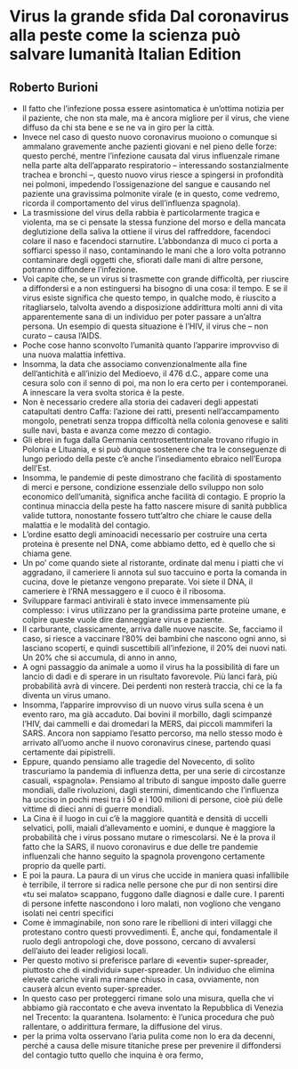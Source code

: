 # Virus la grande sfida Dal coronavirus alla peste come la scienza può salvare lumanità Italian Edition
## Roberto Burioni
- Il fatto che l’infezione possa essere asintomatica è un’ottima notizia per il paziente, che non sta male, ma è ancora migliore per il virus, che viene diffuso da chi sta bene e se ne va in giro per la città.
- Invece nel caso di questo nuovo coronavirus muoiono o comunque si ammalano gravemente anche pazienti giovani e nel pieno delle forze: questo perché, mentre l’infezione causata dal virus influenzale rimane nella parte alta dell’apparato respiratorio – interessando sostanzialmente trachea e bronchi –, questo nuovo virus riesce a spingersi in profondità nei polmoni, impedendo l’ossigenazione del sangue e causando nel paziente una gravissima polmonite virale (e in questo, come vedremo, ricorda il comportamento del virus dell’influenza spagnola).
- La trasmissione del virus della rabbia è particolarmente tragica e violenta, ma se ci pensate la stessa funzione del morso e della mancata deglutizione della saliva la ottiene il virus del raffreddore, facendoci colare il naso e facendoci starnutire. L’abbondanza di muco ci porta a soffiarci spesso il naso, contaminando le mani che a loro volta potranno contaminare degli oggetti che, sfiorati dalle mani di altre persone, potranno diffondere l’infezione.
- Voi capite che, se un virus si trasmette con grande difficoltà, per riuscire a diffondersi e a non estinguersi ha bisogno di una cosa: il tempo. E se il virus esiste significa che questo tempo, in qualche modo, è riuscito a ritagliarselo, talvolta avendo a disposizione addirittura molti anni di vita apparentemente sana di un individuo per poter passare a un’altra persona. Un esempio di questa situazione è l’HIV, il virus che – non curato – causa l’AIDS.
- Poche cose hanno sconvolto l’umanità quanto l’apparire improvviso di una nuova malattia infettiva.
- Insomma, la data che associamo convenzionalmente alla fine dell’antichità e all’inizio del Medioevo, il 476 d.C., appare come una cesura solo con il senno di poi, ma non lo era certo per i contemporanei. A innescare la vera svolta storica è la peste.
- Non è necessario credere alla storia dei cadaveri degli appestati catapultati dentro Caffa: l’azione dei ratti, presenti nell’accampamento mongolo, penetrati senza troppa difficoltà nella colonia genovese e saliti sulle navi, basta e avanza come mezzo di contagio.
- Gli ebrei in fuga dalla Germania centrosettentrionale trovano rifugio in Polonia e Lituania, e si può dunque sostenere che tra le conseguenze di lungo periodo della peste c’è anche l’insediamento ebraico nell’Europa dell’Est.
- Insomma, le pandemie di peste dimostrano che facilità di spostamento di merci e persone, condizione essenziale dello sviluppo non solo economico dell’umanità, significa anche facilità di contagio. E proprio la continua minaccia della peste ha fatto nascere misure di sanità pubblica valide tuttora, nonostante fossero tutt’altro che chiare le cause della malattia e le modalità del contagio.
- L’ordine esatto degli aminoacidi necessario per costruire una certa proteina è presente nel DNA, come abbiamo detto, ed è quello che si chiama gene.
- Un po’ come quando siete al ristorante, ordinate dal menu i piatti che vi aggradano, il cameriere li annota sul suo taccuino e porta la comanda in cucina, dove le pietanze vengono preparate. Voi siete il DNA, il cameriere è l’RNA messaggero e il cuoco è il ribosoma.
- Sviluppare farmaci antivirali è stato invece immensamente più complesso: i virus utilizzano per la grandissima parte proteine umane, e colpire queste vuole dire danneggiare virus e paziente.
- Il carburante, classicamente, arriva dalle nuove nascite. Se, facciamo il caso, si riesce a vaccinare l’80% dei bambini che nascono ogni anno, si lasciano scoperti, e quindi suscettibili all’infezione, il 20% dei nuovi nati. Un 20% che si accumula, di anno in anno,
- A ogni passaggio da animale a uomo il virus ha la possibilità di fare un lancio di dadi e di sperare in un risultato favorevole. Più lanci farà, più probabilità avrà di vincere. Dei perdenti non resterà traccia, chi ce la fa diventa un virus umano.
- Insomma, l’apparire improvviso di un nuovo virus sulla scena è un evento raro, ma già accaduto. Dai bovini il morbillo, dagli scimpanzé l’HIV, dai cammelli e dai dromedari la MERS, dai piccoli mammiferi la SARS. Ancora non sappiamo l’esatto percorso, ma nello stesso modo è arrivato all’uomo anche il nuovo coronavirus cinese, partendo quasi certamente dai pipistrelli.
- Eppure, quando pensiamo alle tragedie del Novecento, di solito trascuriamo la pandemia di influenza detta, per una serie di circostanze casuali, «spagnola». Pensiamo al tributo di sangue imposto dalle guerre mondiali, dalle rivoluzioni, dagli stermini, dimenticando che l’influenza ha ucciso in pochi mesi tra i 50 e i 100 milioni di persone, cioè più delle vittime di dieci anni di guerre mondiali.
- La Cina è il luogo in cui c’è la maggiore quantità e densità di uccelli selvatici, polli, maiali d’allevamento e uomini, e dunque è maggiore la probabilità che i virus possano mutare o rimescolarsi. Ne è la prova il fatto che la SARS, il nuovo coronavirus e due delle tre pandemie influenzali che hanno seguito la spagnola provengono certamente proprio da quelle parti.
- E poi la paura. La paura di un virus che uccide in maniera quasi infallibile è terribile, il terrore si radica nelle persone che pur di non sentirsi dire «tu sei malato» scappano, fuggono dalle diagnosi e dalle cure. I parenti di persone infette nascondono i loro malati, non vogliono che vengano isolati nei centri specifici
- Come è immaginabile, non sono rare le ribellioni di interi villaggi che protestano contro questi provvedimenti. È, anche qui, fondamentale il ruolo degli antropologi che, dove possono, cercano di avvalersi dell’aiuto dei leader religiosi locali.
- Per questo motivo si preferisce parlare di «eventi» super-spreader, piuttosto che di «individui» super-spreader. Un individuo che elimina elevate cariche virali ma rimane chiuso in casa, ovviamente, non causerà alcun evento super-spreader.
- In questo caso per proteggerci rimane solo una misura, quella che vi abbiamo già raccontato e che aveva inventato la Repubblica di Venezia nel Trecento: la quarantena. Isolamento: è l’unica procedura che può rallentare, o addirittura fermare, la diffusione del virus.
- per la prima volta osservano l’aria pulita come non lo era da decenni, perché a causa delle misure titaniche prese per prevenire il diffondersi del contagio tutto quello che inquina è ora fermo,
